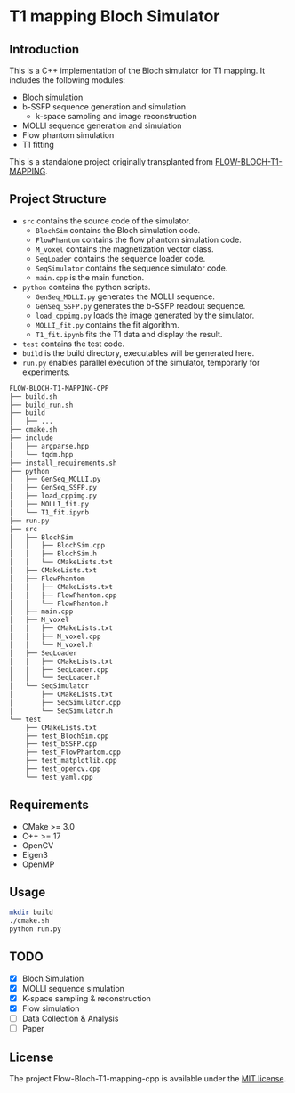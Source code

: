 # T1 mapping Bloch Simulator

## Introduction

This is a C++ implementation of the Bloch simulator for T1 mapping. It includes the following modules: 

- Bloch simulation
- b-SSFP sequence generation and simulation
    - k-space sampling and image reconstruction
- MOLLI sequence generation and simulation
- Flow phantom simulation
- T1 fitting

This is a standalone project originally transplanted from [FLOW-BLOCH-T1-MAPPING](https://github.com/bughht/Flow-Bloch-T1-mapping). 



## Project Structure

- `src` contains the source code of the simulator.
    - `BlochSim` contains the Bloch simulation code.
    - `FlowPhantom` contains the flow phantom simulation code.
    - `M_voxel` contains the magnetization vector class.
    - `SeqLoader` contains the sequence loader code.
    - `SeqSimulator` contains the sequence simulator code.
    - `main.cpp` is the main function.
- `python` contains the python scripts.
    - `GenSeq_MOLLI.py` generates the MOLLI sequence.
    - `GenSeq_SSFP.py` generates the b-SSFP readout sequence.
    - `load_cppimg.py` loads the image generated by the simulator.
    - `MOLLI_fit.py` contains the fit algorithm.
    - `T1_fit.ipynb` fits the T1 data and display the result.
- `test` contains the test code.
- `build` is the build directory, executables will be generated here.
- `run.py` enables parallel execution of the simulator, temporarly for experiments.

```bash
FLOW-BLOCH-T1-MAPPING-CPP
├── build.sh
├── build_run.sh
├── build
│   ├── ...
├── cmake.sh
├── include
│   ├── argparse.hpp
│   └── tqdm.hpp
├── install_requirements.sh
├── python
│   ├── GenSeq_MOLLI.py
│   ├── GenSeq_SSFP.py
│   ├── load_cppimg.py
│   ├── MOLLI_fit.py
│   └── T1_fit.ipynb
├── run.py
├── src
│   ├── BlochSim
│   │   ├── BlochSim.cpp
│   │   ├── BlochSim.h
│   │   └── CMakeLists.txt
│   ├── CMakeLists.txt
│   ├── FlowPhantom
│   │   ├── CMakeLists.txt
│   │   ├── FlowPhantom.cpp
│   │   └── FlowPhantom.h
│   ├── main.cpp
│   ├── M_voxel
│   │   ├── CMakeLists.txt
│   │   ├── M_voxel.cpp
│   │   └── M_voxel.h
│   ├── SeqLoader
│   │   ├── CMakeLists.txt
│   │   ├── SeqLoader.cpp
│   │   └── SeqLoader.h
│   └── SeqSimulator
│       ├── CMakeLists.txt
│       ├── SeqSimulator.cpp
│       └── SeqSimulator.h
└── test
    ├── CMakeLists.txt
    ├── test_BlochSim.cpp
    ├── test_bSSFP.cpp
    ├── test_FlowPhantom.cpp
    ├── test_matplotlib.cpp
    ├── test_opencv.cpp
    └── test_yaml.cpp
```

## Requirements

- CMake >= 3.0
- C++ >= 17
- OpenCV
- Eigen3
- OpenMP
<!-- - Yaml-cpp
- tqdm-cpp -->

## Usage

```bash
mkdir build
./cmake.sh
python run.py
```

## TODO

- [x] Bloch Simulation
- [x] MOLLI sequence simulation
- [x] K-space sampling & reconstruction
- [x] Flow simulation
- [ ] Data Collection & Analysis
- [ ] Paper

## License

The project Flow-Bloch-T1-mapping-cpp is available under the [MIT license](https://github.com/bughht/Flow-Bloch-T1-mapping-cpp/blob/master/LICENSE).
